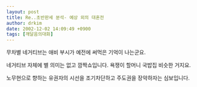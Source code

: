 ```yaml
---
layout: post
title: Re..초반판세 분석- 예상 외의 대혼전
author: drkim
date: 2002-12-02 14:09:49 +0900
tags: [깨달음의대화]
---
```

무차별 네거티브는 애비 부시가 예전에 써먹은 기억이 나는군요.
  
네거티브 자체에 별 의미는 없고 깜짝쇼입니다. 욕쟁이 할머니 국밥집 비슷한 거지요.
  
노무현으로 향하는 유권자의 시선을 조기차단하고 주도권을 장악하자는 심보입니다.